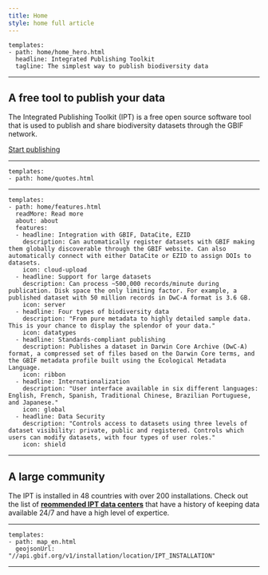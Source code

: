 ```yaml
---
title: Home 
style: home full article
---
```


```styledYaml
templates:
- path: home/home_hero.html
  headline: Integrated Publishing Toolkit
  tagline: The simplest way to publish biodiversity data
```

----------

## A free tool to publish your data

The Integrated Publishing Toolkit (IPT) is a free open source software tool that is used to publish and share biodiversity datasets through the GBIF network. 

[Start publishing](/en/about/getting-started/)


----------


```styledYaml
templates:
- path: home/quotes.html
```

---------


```styledYaml
templates:
- path: home/features.html
  readMore: Read more
  about: about
  features:
  - headline: Integration with GBIF, DataCite, EZID
    description: Can automatically register datasets with GBIF making them globally discoverable through the GBIF website. Can also automatically connect with either DataCite or EZID to assign DOIs to datasets.
    icon: cloud-upload
  - headline: Support for large datasets
    description: Can process ~500,000 records/minute during publication. Disk space the only limiting factor. For example, a published dataset with 50 million records in DwC-A format is 3.6 GB.
    icon: server
  - headline: Four types of biodiversity data
    description: "From pure metadata to highly detailed sample data. This is your chance to display the splendor of your data."   
    icon: datatypes
  - headline: Standards-compliant publishing
    description: Publishes a dataset in Darwin Core Archive (DwC-A) format, a compressed set of files based on the Darwin Core terms, and the GBIF metadata profile built using the Ecological Metadata Language.
    icon: ribbon
  - headline: Internationalization
    description: "User interface available in six different languages: English, French, Spanish, Traditional Chinese, Brazilian Portuguese, and Japanese."
    icon: global
  - headline: Data Security
    description: "Controls access to datasets using three levels of dataset visibility: private, public and registered. Controls which users can modify datasets, with four types of user roles."
    icon: shield
```

---------
## A large community

The IPT is installed in 48 countries with over 200 installations. Check out the list of **[reommended IPT data centers](about/contact/#recommended-data-centers)** that have a history of keeping data available 24/7 and have a high level of expertice.

----------
```styledYaml
templates:
- path: map_en.html
  geojsonUrl: "//api.gbif.org/v1/installation/location/IPT_INSTALLATION"
```
---------

